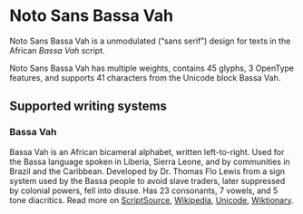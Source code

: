 
# Noto Sans Bassa Vah

Noto Sans Bassa Vah is a unmodulated (“sans serif”) design for texts in the African _Bassa Vah_ script. 

Noto Sans Bassa Vah has multiple weights, contains 45 glyphs, 3 OpenType features, and supports 41 characters from the Unicode block Bassa Vah.


## Supported writing systems


### Bassa Vah

Bassa Vah is an African bicameral alphabet, written left-to-right. Used for the Bassa language spoken in Liberia, Sierra Leone, and by communities in Brazil and the Caribbean. Developed by Dr. Thomas Flo Lewis from a sign system used by the Bassa people to avoid slave traders, later suppressed by colonial powers, fell into disuse. Has 23 consonants, 7 vowels, and 5 tone diacritics. Read more on [ScriptSource](https://scriptsource.org/scr/Bass), [Wikipedia](https://en.wikipedia.org/wiki/ISO_15924:Bass), [Unicode](https://www.unicode.org/versions/Unicode13.0.0/ch19.pdf#G54402), [Wiktionary](https://en.wiktionary.org/wiki/Category:Bassa_script).

